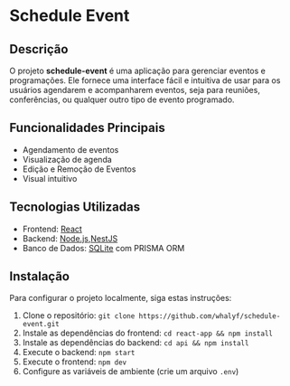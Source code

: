 # Schedule Event

## Descrição

O projeto **schedule-event** é uma aplicação para gerenciar eventos e programações. Ele fornece uma interface fácil e intuitiva de usar para os usuários agendarem e acompanharem eventos, seja para reuniões, conferências, ou qualquer outro tipo de evento programado.

## Funcionalidades Principais

- Agendamento de eventos
- Visualização de agenda
- Edição e Remoção de Eventos
- Visual intuitivo

## Tecnologias Utilizadas

- Frontend: [React](https://reactjs.org/)
- Backend: [Node.js](https://nodejs.org/),[NestJS](https://nestjs.com/)
- Banco de Dados: [SQLite](https://www.sqlite.org/) com PRISMA ORM


## Instalação

Para configurar o projeto localmente, siga estas instruções:

1. Clone o repositório: `git clone https://github.com/whalyf/schedule-event.git`
2. Instale as dependências do frontend: `cd react-app && npm install`
3. Instale as dependências do backend: `cd api && npm install`
4. Execute o backend: `npm start`
5. Execute o frontend: `npm dev`
6. Configure as variáveis de ambiente (crie um arquivo `.env`)

